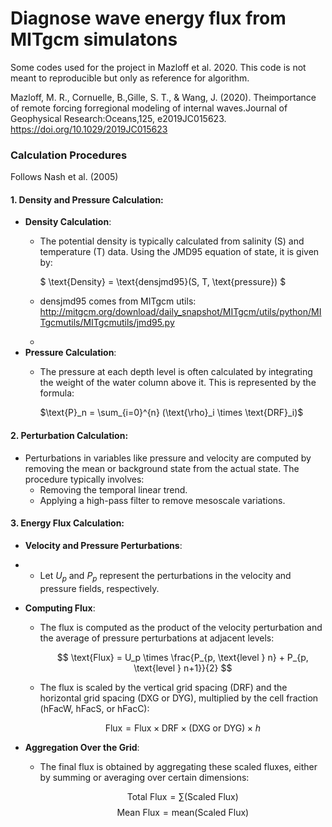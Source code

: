 # Diagnose wave energy flux from MITgcm simulatons

Some codes used for the project in Mazloff et al. 2020. This code is not meant to reproducible but only as reference for algorithm.  

Mazloff, M. R., Cornuelle, B.,Gille, S. T., & Wang, J. (2020). Theimportance of remote forcing forregional modeling of internal waves.Journal of Geophysical Research:Oceans,125, e2019JC015623. https://doi.org/10.1029/2019JC015623

### Calculation Procedures
Follows Nash et al. (2005)

#### 1. Density and Pressure Calculation:

- **Density Calculation**: 
  - The potential density is typically calculated from salinity (S) and temperature (T) data. Using the JMD95 equation of state, it is given by:
  
    $ \text{Density} = \text{densjmd95}(S, T, \text{pressure}) $
    
  - densjmd95 comes from MITgcm utils: http://mitgcm.org/download/daily_snapshot/MITgcm/utils/python/MITgcmutils/MITgcmutils/jmd95.py
  - 
- **Pressure Calculation**: 
  - The pressure at each depth level is often calculated by integrating the weight of the water column above it. This is represented by the formula:
  
    $\text{P}_n = \sum_{i=0}^{n} (\text{\rho}_i \times \text{DRF}_i)$

#### 2. Perturbation Calculation:
- Perturbations in variables like pressure and velocity are computed by removing the mean or background state from the actual state. The procedure typically involves:
  - Removing the temporal linear trend.
  - Applying a high-pass filter to remove mesoscale variations.

#### 3. Energy Flux Calculation:

- **Velocity and Pressure Perturbations**:
- 
  - Let $U_p$ and $P_p$ represent the perturbations in the velocity and pressure fields, respectively.

- **Computing Flux**:
  - The flux is computed as the product of the velocity perturbation and the average of pressure perturbations at adjacent levels:

    $$ \text{Flux} = U_p \times \frac{P_{p, \text{level } n} + P_{p, \text{level } n+1}}{2} $$

  - The flux is scaled by the vertical grid spacing (DRF) and the horizontal grid spacing (DXG or DYG), multiplied by the cell fraction (hFacW, hFacS, or hFacC):

    $$ \text{Flux} = \text{Flux} \times \text{DRF} \times (\text{DXG or DYG}) \times h $$

- **Aggregation Over the Grid**:
  - The final flux is obtained by aggregating these scaled fluxes, either by summing or averaging over certain dimensions:

    $$ \text{Total Flux} = \sum (\text{Scaled Flux}) $$
    $$ \text{Mean Flux} = \text{mean}(\text{Scaled Flux}) $$

